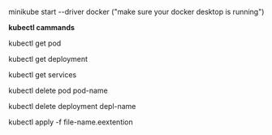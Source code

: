 minikube start --driver docker ("make sure your docker desktop is running")

**kubectl cammands**

kubectl get pod

kubectl get deployment

kubectl get services

kubectl delete pod pod-name

kubectl delete deployment depl-name

kubectl apply -f file-name.eextention

